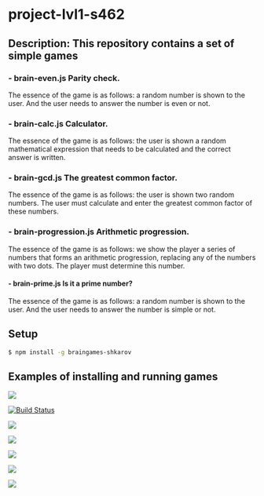 # project-lvl1-s462
## Description: This repository contains a set of simple games
### - brain-even.js Parity check.
The essence of the game is as follows: a random number is shown to the user. And the user needs to answer the number is even or not.
### - brain-calc.js Calculator. 
The essence of the game is as follows: the user is shown a random mathematical expression that needs to be calculated and the correct answer is written.
### - brain-gcd.js The greatest common factor. 
The essence of the game is as follows: the user is shown two random numbers. The user must calculate and enter the greatest common factor of these numbers.
### - brain-progression.js Arithmetic progression. 
The essence of the game is as follows: we show the player a series of numbers that forms an arithmetic progression, replacing any of the numbers with two dots. The player must determine this number.
#### - brain-prime.js Is it a prime number? 
The essence of the game is as follows: a random number is shown to the user. And the user needs to answer the number is simple or not.

## Setup
```sh
$ npm install -g braingames-shkarov
```
## Examples of installing and running games

<a href="https://codeclimate.com/github/shkarov/project-lvl1-s462/maintainability"><img src="https://api.codeclimate.com/v1/badges/4701cfeecb6af2ebf274/maintainability" /></a>

[![Build Status](https://travis-ci.org/shkarov/project-lvl1-s462.svg?branch=master)](https://travis-ci.org/shkarov/project-lvl1-s462)

<a href="https://asciinema.org/a/RdV0H9wL6HU4pE23OW7t7CRLT" target="_blank"><img src="https://asciinema.org/a/RdV0H9wL6HU4pE23OW7t7CRLT.svg" /></a>

<a href="https://asciinema.org/a/HrOpX4ca78Th8NtxbDPLGC2P2" target="_blank"><img src="https://asciinema.org/a/HrOpX4ca78Th8NtxbDPLGC2P2.svg" /></a>

<a href="https://asciinema.org/a/AylhNANSvHx74OCqjpMJmIQcP" target="_blank"><img src="https://asciinema.org/a/AylhNANSvHx74OCqjpMJmIQcP.svg" /></a>

<a href="https://asciinema.org/a/GP3zIQulfWaPo6XzS6Ww9FuOm" target="_blank"><img src="https://asciinema.org/a/GP3zIQulfWaPo6XzS6Ww9FuOm.svg" /></a>

<a href="https://asciinema.org/a/Xy6sKBJpQlMp2G2GpPp7MHrBS" target="_blank"><img src="https://asciinema.org/a/Xy6sKBJpQlMp2G2GpPp7MHrBS.svg" /></a>
